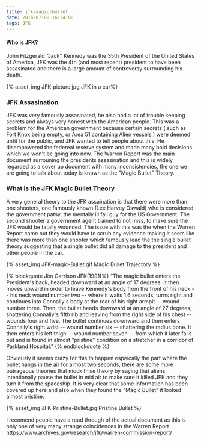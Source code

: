 ```yaml
---
title: jfk-magic-bullet
date: 2016-07-08 16:34:08
tags: JFK
---
```

#### Who is JFK?
John Fitzgerald "Jack" Kennedy was the 35th President of the United States of America, JFK was the 4th (and most recent) president to have been assasinated and there is a large amount of controversy surrounding his death.

{% asset_img JFK-picture.jpg JFK in a car%}

### JFK Assasination
JFK was very famously assasinated, he also had a lot of trouble keeping secrets and always very honest with the American people. This was a problem for the American government because certain secrets ( such as Fort Knox being empty, or Area 51 containing Alien vessels ) were deemed unfit for the public, and JFK wanted to tell people about this. He disempowered the federeal reserve system and made many bold decisions which we won't be going into now. The Warren Report was the main document surrouning the presidents assasination and this is widely regarded as a cover up document with many inconsistencies, the one we are going to talk about today is known as the "Magic Bullet" Theory.

### What is the JFK Magic Bullet Theory

A very general theory to the JFK assaination is that there were more than one shooters, one famously known (Lee Harvey Oswald) who is considered the government patsy, the mentally ill fall guy for the US Government. The second shooter a government agent trained to not miss, to make sure the JFK would be fatally wounded. The issue with this was the when the Warren Report came out they would have to scrub any evidence making it seem like there was more than one shooter which famously lead the the single bullet theory suggesting that a single bullet did all damage to the president and other people in the car.

{% asset_img JFK-magic-Bullet.gif Magic Bullet Trajectory %}

{% blockquote Jim Garrison JFK(1991)%}
“The magic bullet enters the President's back, headed downward at an angle of 17 degrees. It then moves upward in order to leave Kennedy's body from the front of his neck -- his neck wound number two -- where it waits 1.6 seconds, turns right and continues into Connally's body at the rear of his right armpit -- wound number three. Then, the bullet heads downward at an angle of 27 degrees, shattering Connally's fifth rib and leaving from the right side of his chest -- wounds four and five. The bullet continues downward and then enters Connally's right wrist -- wound number six -- shattering the radius bone. It then enters his left thigh -- wound number seven -- from which it later falls out and is found in almost "pristine" condition on a stretcher in a corridor of Parkland Hospital."
{% endblockquote %}

Obviously it seems crazy for this to happen espeically the part where the bullet hangs in the air for almost two seconds, there are some more outrageous theories that mock thise theory by saying that aliens intentionally pause the bullet in mid air to make sure it killed JFK and they turn it from the spaceship. It is very clear that some information has been covered up here and also when they found the "Magic Bullet" it looked almost pristine.

{% asset_img JFK-Pristine-Bullet.jpg Pristine Bullet %}

I recomend people have a read through of the actual document as this is only one of very many strange coincidences in the Warren Report https://www.archives.gov/research/jfk/warren-commission-report/